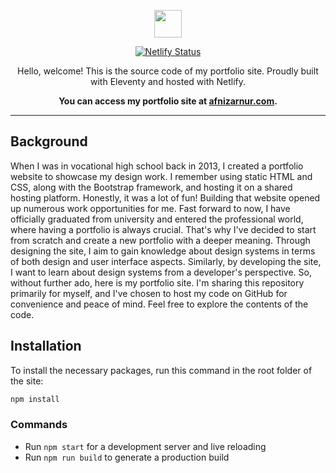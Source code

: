 <p align="center">
  <a href="https://github.com/afnizarnur">
    <img src="https://d33wubrfki0l68.cloudfront.net/f797e66685f2b4116788a43d1a904aa35cb5555e/5ebad/assets/images/afnizar-nur-ghifari.png" width="44">
  </a>
</p>

<p align="center">
  <a href="https://app.netlify.com/sites/afnizarnur/deploys"><img src="https://api.netlify.com/api/v1/badges/39910d3d-7848-4020-914c-209c03d34b82/deploy-status" alt="Netlify Status" /></a>
</p>

<p align="center">
  Hello, welcome! This is the source code of my portfolio site. Proudly built with Eleventy and hosted with Netlify.
</p>

<p align="center">
  <strong>
    You can access my portfolio site at <a href="http://afnizarnur.com">afnizarnur.com</a>.
  </strong>
</p>

---

## Background

When I was in vocational high school back in 2013, I created a portfolio website to showcase my design work. I remember using static HTML and CSS, along with the Bootstrap framework, and hosting it on a shared hosting platform. Honestly, it was a lot of fun! Building that website opened up numerous work opportunities for me. Fast forward to now, I have officially graduated from university and entered the professional world, where having a portfolio is always crucial. That's why I've decided to start from scratch and create a new portfolio with a deeper meaning. Through designing the site, I aim to gain knowledge about design systems in terms of both design and user interface aspects. Similarly, by developing the site, I want to learn about design systems from a developer's perspective. So, without further ado, here is my portfolio site. I'm sharing this repository primarily for myself, and I've chosen to host my code on GitHub for convenience and peace of mind. Feel free to explore the contents of the code.

## Installation

To install the necessary packages, run this command in the root folder of the site:

```sh
npm install
```

### Commands

* Run `npm start` for a development server and live reloading
* Run `npm run build` to generate a production build